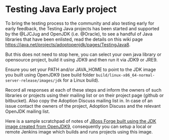 # Testing Java Early project

To bring the testing process to the community and also testing early for early feedback, the Testing Java projects has been started and supported by the @LJCJug and OpenJDK (i.e. @Oracle), to see a handful of Java libraries that have been enlisted, read the details on this wiki page https://java.net/projects/adoptopenjdk/pages/TestingJava8.

But this does not need to stop here, you can select your own java library or opensource project, build it using JDK9 and then run it via JDK9 or JRE9.

Ensure you set your PATH and/or JAVA_HOME to point to the JDK image you built using OpenJDK9 (see build folder ```build/linux-x86_64-normal-server-release/images/jdk``` for a Linux build).

Record all responses at each of these steps and inform the owners of such libraries or projects using their mailing list or on their project page (github or bitbucket). Also copy the Adoption Discuss mailing list in. In case of an issue contact the owners of the project, Adoption Discuss and the relevant OpenJDK mailing list.

Here is a sample scratchpad of notes of [JBoss Forge built using the JDK image created from OpenJDK9](https://gist.github.com/neomatrix369/9fa4147ee8999cfd3a4e), consequently you can setup a local or remote Jenkins image which builds and runs projects using this image.